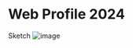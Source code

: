 # Web Profile 2024

Sketch
![image](https://github.com/AdhyWiranto44/web_profile_2024/assets/30892092/0e39711e-a1fc-40fc-a2f1-e51b0eade96a)
